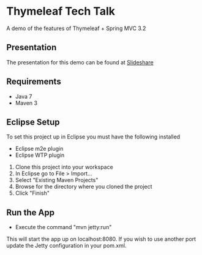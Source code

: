 Thymeleaf Tech Talk 
===================
A demo of the features of Thymeleaf + Spring MVC 3.2

Presentation
------------
The presentation for this demo can be found at [Slideshare](http://www.slideshare.net/JustinMunn/spring-user-group-thymeleaf-08212013)

Requirements
------------
- Java 7
- Maven 3

Eclipse Setup
-------------
To set this project up in Eclipse you must have the following installed

- Eclipse m2e plugin
- Eclipse WTP plugin

1. Clone this project into your workspace
2. In Eclipse go to File > Import...
3. Select "Existing Maven Projects"
4. Browse for the directory where you cloned the project
5. Click "Finish"

Run the App
-----------
 - Execute the command "mvn jetty:run"

This will start the app up on localhost:8080. If you wish to use another port update the Jetty configuration in your pom.xml.
